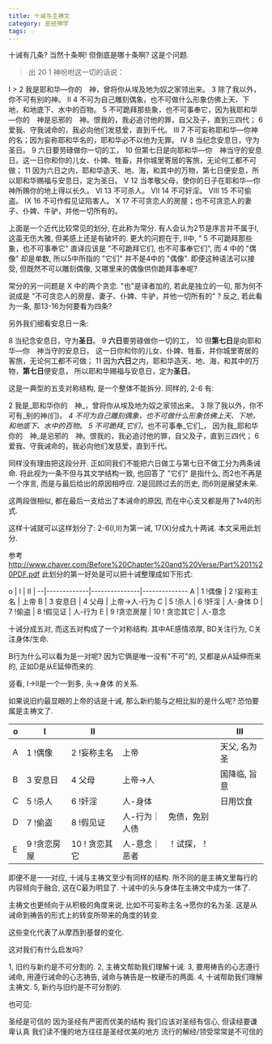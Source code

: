 ```yaml
---
title: 十诫与主祷文
category: 圣经神学
tags: ☆
---
```


十诫有几条? 当然十条啊! 但倒底是哪十条啊? 这是个问题.


> 出 20
1 神吩咐这一切的话说：

I > 2 我是耶和华―你的　神，曾将你从埃及地为奴之家领出来。 3 除了我以外，你不可有别的神。
II 4 不可为自己雕刻偶象，也不可做什么形象仿佛上天、下地，和地底下、水中的百物。 5 不可跪拜那些象，也不可事奉它，因为我耶和华―你的　神是忌邪的　神。恨我的，我必追讨他的罪，自父及子，直到三四代； 6 爱我、守我诫命的，我必向他们发慈爱，直到千代。
III 7 不可妄称耶和华―你神的名；因为妄称耶和华名的，耶和华必不以他为无罪。
IV 8 当纪念安息日，守为圣日。 9 六日要劳碌做你一切的工， 10 但第七日是向耶和华―你　神当守的安息日。这一日你和你的儿女、仆婢、牲畜，并你城里寄居的客旅，无论何工都不可做； 11 因为六日之内，耶和华造天、地、海，和其中的万物，第七日便安息，所以耶和华赐福与安息日，定为圣日。
V 12 当孝敬父母，使你的日子在耶和华―你　神所赐你的地上得以长久。
VI 13 不可杀人。
VII 14 不可奸淫。
VIII 15 不可偷盗。
IX 16 不可作假见证陷害人。
X 17 不可贪恋人的房屋；也不可贪恋人的妻子、仆婢、牛驴，并他一切所有的。

上面是一个近代比较常见的划分, 在此称为常分. 有人会认为2节是序言并不属于I, 这虽无伤大雅, 但美感上还是有破坏的. 更大的问题在于, II中, " 5 不可跪拜那些象，也不可事奉它" 直译应该是 "不可跪拜它们, 也不可事奉它们", 而 4 中的 "偶像" 却是单数, 所以5中所指的 "它们" 并不是4中的 "偶像". 即便这种语法可以接受, 但既然不可以雕刻偶像, 又哪里来的偶像供你跪拜事奉呢?

常分的另一问题是 X 中的两个贪恋. "也"是译者加的, 若此是独立的一句, 那为何不说成是 "不可贪恋人的房屋、妻子、仆婢、牛驴，并他一切所有的" ? 反之, 若此看为一条, 那13-16为何要看为四条?

另外我们细看安息日一条:

8 当纪念安息日，守为**圣日**。
    9 **六日**要劳碌做你一切的工， 10 但**第七日**是向耶和华―你　神当守的安息日。
        这一日你和你的儿女、仆婢、牲畜，并你城里寄居的客旅，无论何工都不可做；
    11 因为**六日**之内，耶和华造天、地、海，和其中的万物，**第七日**便安息，
所以耶和华赐福与安息日，定为**圣日**。

这是一典型的五支对称结构, 是一个整体不能拆分. 同样的, 2-6 有:

2 我是_耶和华你的　神_，曾将你从埃及地为奴之家领出来。
    3 除了我以外，你不可有_别的神(们)_。
        4 不可为自己雕刻偶象，也不可做什么形象仿佛上天、下地，和地底下、水中的百物。
    5 不可跪拜_它们_，也不可事奉_它们_，
因为我_耶和华你的　神_是忌邪的　神。恨我的，我必追讨他的罪，自父及子，直到三四代； 6 爱我、守我诫命的，我必向他们发慈爱，直到千代。

同样没有理由把这段分开. 正如同我们不能把六日做工与第七日不做工分为两条诫命. 将此视为一条不但与其文学结构一致, 也回答了 "它们" 是指什么, 而2也不再是一个序言, 而是与最后给出的原因相呼应. 2是回顾过去的历史, 而6则是展望未来.

这两段很相似, 都在最后一支给出了本诫命的原因, 而在中心支又都是用了1v4的形式.

这样十诫就可以这样划分了: 2-6(I,II)为第一诫, 17(X)分成九十两诫. 本文采用此划分.

参考 http://www.chaver.com/Before%20Chapter%20and%20Verse/Part%201%20PDF.pdf
此划分的第一好处是可以把十诫整理成如下形式:

o | I           | II            |
--|-------------|---------------|--------------
A | 1 !偶像     | 2 !妄称主名   | 上帝
B | 3 安息日    | 4 父母        | 上帝->人-行为
C | 5 !杀人     | 6 !奸淫       | 人-身体
D | 7 !偷盗     | 8 !假见证     | 人-行为
E | 9 !贪恋房屋 | 10 ! 贪恋其它 | 人-意念

十诫分成五对, 而这五对构成了一个对称结构. 其中AE感情浓厚, BD关注行为, C关注身体/生命.

B行为什么可以看为是一对呢? 因为它俩是唯一没有"不可"的, 又都是从A延伸而来的, 正如D是从E延伸而来的.

竖看, I->II是一个一到多, 头->身体 的关系.

如果说旧约最显眼的上帝的话是十诫, 那么新约能与之相比拟的是什么呢? 恐怕要属是主祷文了.

o | I           | II            |                           | III
--|-------------|---------------|---------------------------|-------------
A | 1 !偶像     | 2 !妄称主名   | 上帝                      | 天父, 名为圣
B | 3 安息日    | 4 父母        | 上帝->人                  | 国降临, 旨意
C | 5 !杀人     | 6 !奸淫       | 人-身体                   | 日用饮食
D | 7 !偷盗     | 8 !假见证     | 人-行为｜　免债，免别人债 |
E | 9 !贪恋房屋 | 10 ! 贪恋其它 | 人-意念｜　！试探，！恶者 |

即便不是一一对应, 十诫与主祷文至少有同样的结构. 所不同的是主祷文里每行的内容倾向于融合, 这在C最为明显了. 十诫中的头与身体在主祷文中成为一体了.

主祷文也更倾向于从积极的角度来说, 比如不可妄称主名->愿你的名为圣. 这是从诫命到祷告的形式上的转变所带来的角度的转变.

这些变化代表了从摩西到基督的变化.

这对我们有什么启发吗?

1, 旧约与新约是不可分割的.
  2, 主祷文帮助我们理解十诫.
    3, 要用祷告的心志遵行诫命, 用遵行诫命的心志祷告, 诫命与祷告是一枚硬币的两面.
  4, 十诫帮助我们理解主祷文.
5, 新约与旧约是不可分割的.

也可见:

圣经是可信的
  因为圣经有严密而优美的结构
    我们应该对圣经有信心, 但读经要谦卑认真
  我们读不懂的地方往往是圣经优美的地方
流行的解经/领受常常是不可信的

